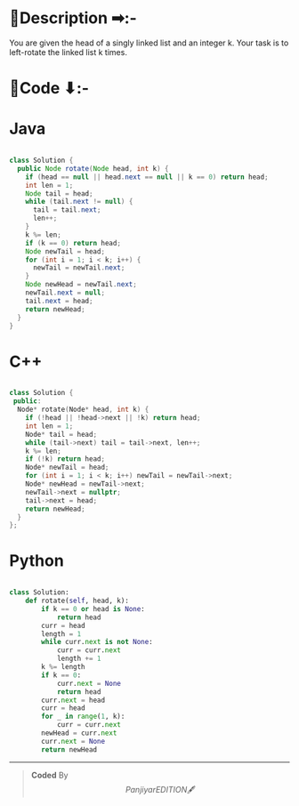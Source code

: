 # 📍Description ➡:-
<!-- Describe your first thoughts on how to solve this problem. -->
You are given the head of a singly linked list and an integer k. Your task is to left-rotate the linked list k times.


# 📝Code ⬇:-



# Java
```java []

class Solution {
  public Node rotate(Node head, int k) {
    if (head == null || head.next == null || k == 0) return head;
    int len = 1;
    Node tail = head;
    while (tail.next != null) {
      tail = tail.next;
      len++;
    }
    k %= len;
    if (k == 0) return head;
    Node newTail = head;
    for (int i = 1; i < k; i++) {
      newTail = newTail.next;
    }
    Node newHead = newTail.next;
    newTail.next = null;
    tail.next = head;
    return newHead;
  }
}

```

# C++
``` cpp []

class Solution {
 public:
  Node* rotate(Node* head, int k) {
    if (!head || !head->next || !k) return head;
    int len = 1;
    Node* tail = head;
    while (tail->next) tail = tail->next, len++;
    k %= len;
    if (!k) return head;
    Node* newTail = head;
    for (int i = 1; i < k; i++) newTail = newTail->next;
    Node* newHead = newTail->next;
    newTail->next = nullptr;
    tail->next = head;
    return newHead;
  }
};
```

# Python
``` python []

class Solution:
    def rotate(self, head, k):
        if k == 0 or head is None:
            return head
        curr = head
        length = 1
        while curr.next is not None:
            curr = curr.next
            length += 1
        k %= length
        if k == 0:
            curr.next = None
            return head
        curr.next = head
        curr = head
        for _ in range(1, k):
            curr = curr.next
        newHead = curr.next
        curr.next = None
        return newHead
```

---

>    **Coded** By $$Panjiyar EDITION 🖋  $$

               
